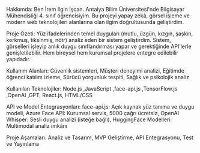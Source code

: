 Hakkımda:
Ben İrem Ilgın İşcan. Antalya Bilim Üniversitesi'nde Bilgisayar Mühendisliği 4. sınıf öğrencisiyim. Bu projeyi yapay zekâ, görsel işleme ve modern web teknolojileri alanlarına olan ilgim doğrultusunda geliştirdim.

Proje Özeti:
Yüz ifadelerinden temel duyguları (mutlu, üzgün, kızgın, şaşkın, korkmuş, tiksinmiş, nötr) analiz eden bir sistem geliştirdim. Sistem, görselleri işleyip anlık duygu sınıflandırması yapar ve gerektiğinde API’lerle genişletilebilir. Hem bireysel hem kurumsal projelere entegre edilebilir yapıdadır.

Kullanım Alanları:
Güvenlik sistemleri,
Müşteri deneyimi analizi,
Eğitimde öğrenci katılım izleme,
Sürücü yorgunluk tespiti,
Sağlık ve psikolojik analiz

Kullanılan Teknolojiler:
Node.js ,JavaScript ,face-api.js ,TensorFlow.js ,OpenAI ,GPT, React.js, HTML/CSS

API ve Model Entegrasyonları:
face-api.js: Açık kaynak yüz tanıma ve duygu modeli,
Azure Face API: Kurumsal servis, 5000 çağrı ücretsiz,
OpenAI Whisper: Sesli duygu analizi (isteğe bağlı),
HuggingFace Modelleri: Multimodal analiz imkânı

Proje Aşamaları:
Analiz ve Tasarım,
MVP Geliştirme,
API Entegrasyonu,
Test ve Yayınlama
